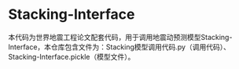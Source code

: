 # Stacking-Interface
本代码为世界地震工程论文配套代码，用于调用地震动预测模型Stacking-Interface，本仓库包含文件为：Stacking模型调用代码.py（调用代码）、Stacking-Interface.pickle（模型文件）。
